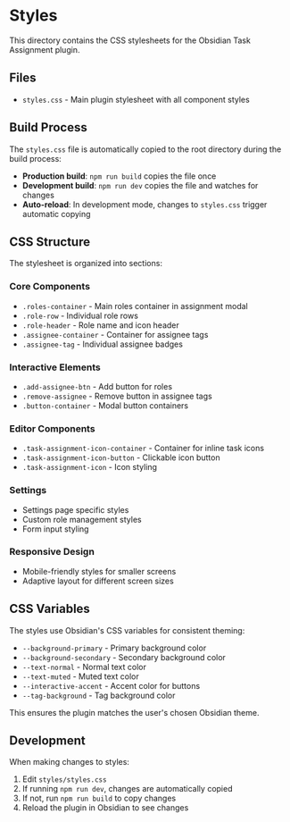# Styles

This directory contains the CSS stylesheets for the Obsidian Task Assignment plugin.

## Files

- `styles.css` - Main plugin stylesheet with all component styles

## Build Process

The `styles.css` file is automatically copied to the root directory during the build process:

- **Production build**: `npm run build` copies the file once
- **Development build**: `npm run dev` copies the file and watches for changes
- **Auto-reload**: In development mode, changes to `styles.css` trigger automatic copying

## CSS Structure

The stylesheet is organized into sections:

### Core Components
- `.roles-container` - Main roles container in assignment modal
- `.role-row` - Individual role rows
- `.role-header` - Role name and icon header
- `.assignee-container` - Container for assignee tags
- `.assignee-tag` - Individual assignee badges

### Interactive Elements
- `.add-assignee-btn` - Add button for roles
- `.remove-assignee` - Remove button in assignee tags
- `.button-container` - Modal button containers

### Editor Components
- `.task-assignment-icon-container` - Container for inline task icons
- `.task-assignment-icon-button` - Clickable icon button
- `.task-assignment-icon` - Icon styling

### Settings
- Settings page specific styles
- Custom role management styles
- Form input styling

### Responsive Design
- Mobile-friendly styles for smaller screens
- Adaptive layout for different screen sizes

## CSS Variables

The styles use Obsidian's CSS variables for consistent theming:

- `--background-primary` - Primary background color
- `--background-secondary` - Secondary background color
- `--text-normal` - Normal text color
- `--text-muted` - Muted text color
- `--interactive-accent` - Accent color for buttons
- `--tag-background` - Tag background color

This ensures the plugin matches the user's chosen Obsidian theme.

## Development

When making changes to styles:

1. Edit `styles/styles.css`
2. If running `npm run dev`, changes are automatically copied
3. If not, run `npm run build` to copy changes
4. Reload the plugin in Obsidian to see changes 